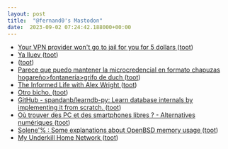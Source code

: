 ```yaml
---
layout: post
title:  "@fernand0's Mastodon"
date:  2023-09-02 07:24:42.188000+00:00
---
```

*  [Your VPN provider won't go to jail for you for 5 dollars ](https://www.ivpn.net/blog/your-vpn-provider-wont-go-to-jail-for-you) ([toot](https://mastodon.social/@fernand0/110994357104550964))
*  [Ya lluev ](https://mastodon.social/@fernand0/110993941123691022) ([toot](https://mastodon.social/@fernand0/110993941123691022))
*  [ ](https://mastodon.social/users/fernand0/statuses/110993824734316270/activity) ([toot](https://mastodon.social/users/fernand0/statuses/110993824734316270/activity))
*  [Parece que puedo mantener la microcredencial en formato chapuzas hogareño&gt;fontanería&gt;grifo de duch ](https://mastodon.social/@fernand0/110991336249214371) ([toot](https://mastodon.social/@fernand0/110991336249214371))
*  [The Informed Life with Alex Wright ](https://jarango.com/2023/08/14/the-informed-life-with-alex-wright) ([toot](https://mastodon.social/@fernand0/110991115462912925))
*  [Otro bicho. ](https://avecesunafoto.wordpress.com/2023/09/01/otro-bicho) ([toot](https://mastodon.social/@fernand0/110991011147981746))
*  [GitHub - spandanb/learndb-py: Learn database internals by implementing it from scratch. ](https://github.com/spandanb/learndb-p) ([toot](https://mastodon.social/@fernand0/110990905248659394))
*  [Où trouver des PC et des smartphones libres ? - Alternatives numériques ](https://alternatives-numeriques.fr/ou-trouver-des-pc-et-des-smartphones-libres) ([toot](https://mastodon.social/@fernand0/110990509930319309))
*  [Solene'% : Some explanations about OpenBSD memory usage ](https://dataswamp.org/~solene/2023-08-11-openbsd-understand-memory-usage.htm) ([toot](https://mastodon.social/@fernand0/110990452949898226))
*  [My Underkill Home Network ](https://shkspr.mobi/blog/2023/08/my-underkill-home-network) ([toot](https://mastodon.social/@fernand0/110989739475569825))

